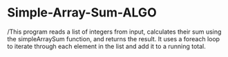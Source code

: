 # Simple-Array-Sum-ALGO

/This program reads a list of integers from input, calculates their sum using the simpleArraySum function, and returns the result. It uses a foreach loop to iterate through each element in the list and add it to a running total.
